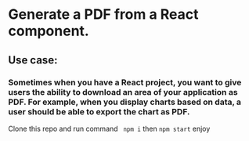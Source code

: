 # Generate a PDF from a React component. 

## Use case: 
### Sometimes when you have a React project, you want to give users the ability to download an area of your application as PDF. For example, when you display charts based on data, a user should be able to export the chart as PDF.

Clone this repo and run command ``` npm i``` then ``` npm start ``` enjoy
